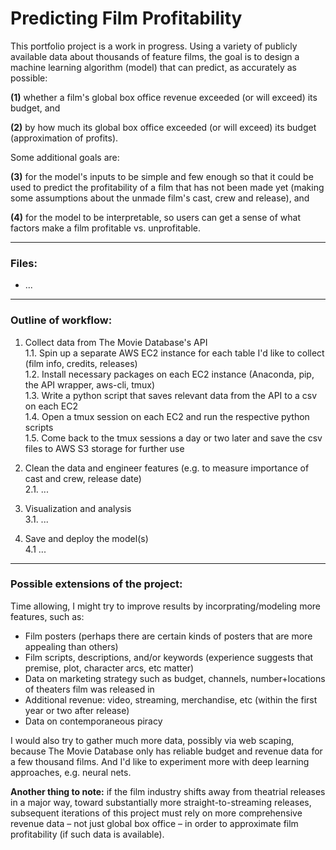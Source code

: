 # **Predicting Film Profitability**

This portfolio project is a work in progress. Using a variety of publicly available data about thousands of feature films, the goal is to design a machine learning algorithm (model) that can predict, as accurately as possible:  

**(1)** whether a film's global box office revenue exceeded (or will exceed) its budget, and  

**(2)** by how much its global box office exceeded (or will exceed) its budget (approximation of profits).  

Some additional goals are:  

**(3)** for the model's inputs to be simple and few enough so that it could be used to predict the profitability of a film that has not been made yet (making some assumptions about the unmade film's cast, crew and release), and  

**(4)** for the model to be interpretable, so users can get a sense of what factors make a film profitable vs. unprofitable.  

---------------  
### **Files:**  

- ...  

---------------  
### **Outline of workflow:**  

1. Collect data from The Movie Database's API  
        1.1. Spin up a separate AWS EC2 instance for each table I'd like to collect (film info, credits, releases)  
        1.2. Install necessary packages on each EC2 instance (Anaconda, pip, the API wrapper, aws-cli, tmux)  
        1.3. Write a python script that saves relevant data from the API to a csv on each EC2  
        1.4. Open a tmux session on each EC2 and run the respective python scripts  
        1.5. Come back to the tmux sessions a day or two later and save the csv files to AWS S3 storage for further use  

2. Clean the data and engineer features (e.g. to measure importance of cast and crew, release date)  
        2.1. ...  
        
3. Visualization and analysis  
        3.1. ...  

4. Save and deploy the model(s)  
        4.1 ...


---------------  
### **Possible extensions of the project:**  

Time allowing, I might try to improve results by incorprating/modeling more features, such as:  

- Film posters (perhaps there are certain kinds of posters that are more appealing than others)  
- Film scripts, descriptions, and/or keywords (experience suggests that premise, plot, character arcs, etc matter)  
- Data on marketing strategy such as budget, channels, number+locations of theaters film was released in  
- Additional revenue: video, streaming, merchandise, etc (within the first year or two after release)  
- Data on contemporaneous piracy  

I would also try to gather much more data, possibly via web scaping, because The Movie Database only has reliable budget and revenue data for a few thousand films. And I'd like to experiment more with deep learning approaches, e.g. neural nets.  

**Another thing to note:** if the film industry shifts away from theatrial releases in a major way, toward substantially more straight-to-streaming releases, subsequent iterations of this project must rely on more comprehensive revenue data – not just global box office – in order to approximate film profitability (if such data is available).